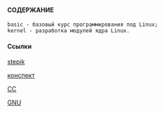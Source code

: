 #### СОДЕРЖАНИЕ

```
basic - базовый курс программирования под Linux;
kernel - разработка модулей ядра Linux.
```

#### Ссылки

[stepik](https://stepik.org/course/548/syllabus)

[конспект](https://github.com/fedorch/stepic-548)

[CC](https://www.linkedin.com/pulse/cross-compiling-gcc-toolchain-arm-cortex-m-processors-ijaz-ahmad/)

[GNU](https://gcc.gnu.org/onlinedocs/gcc/)

